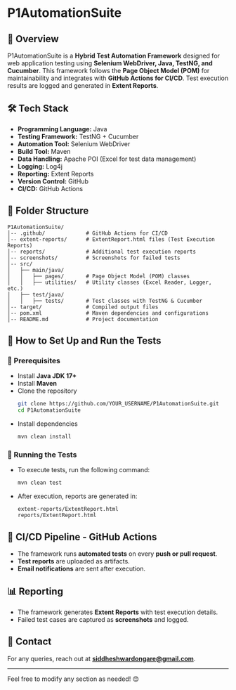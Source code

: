 # P1AutomationSuite

## 📌 Overview
P1AutomationSuite is a **Hybrid Test Automation Framework** designed for web application testing using **Selenium WebDriver, Java, TestNG, and Cucumber**. This framework follows the **Page Object Model (POM)** for maintainability and integrates with **GitHub Actions for CI/CD**. Test execution results are logged and generated in **Extent Reports**.

## 🛠️ Tech Stack
- **Programming Language:** Java
- **Testing Framework:** TestNG + Cucumber
- **Automation Tool:** Selenium WebDriver
- **Build Tool:** Maven
- **Data Handling:** Apache POI (Excel for test data management)
- **Logging:** Log4j
- **Reporting:** Extent Reports
- **Version Control:** GitHub
- **CI/CD:** GitHub Actions

## 📂 Folder Structure
```
P1AutomationSuite/
│-- .github/             # GitHub Actions for CI/CD
│-- extent-reports/      # ExtentReport.html files (Test Execution Reports)
│-- reports/             # Additional test execution reports
│-- screenshots/         # Screenshots for failed tests
│-- src/
│   ├── main/java/
│   │   ├── pages/       # Page Object Model (POM) classes
│   │   ├── utilities/   # Utility classes (Excel Reader, Logger, etc.)
│   ├── test/java/
│   │   ├── tests/       # Test classes with TestNG & Cucumber
│-- target/              # Compiled output files
│-- pom.xml              # Maven dependencies and configurations
│-- README.md            # Project documentation
```

## 🚀 How to Set Up and Run the Tests
### 🔹 Prerequisites
- Install **Java JDK 17+**
- Install **Maven**
- Clone the repository
  ```sh
  git clone https://github.com/YOUR_USERNAME/P1AutomationSuite.git
  cd P1AutomationSuite
  ```
- Install dependencies
  ```sh
  mvn clean install
  ```

### 🔹 Running the Tests
- To execute tests, run the following command:
  ```sh
  mvn clean test
  ```
- After execution, reports are generated in:
  ```
  extent-reports/ExtentReport.html
  reports/ExtentReport.html
  ```

## 🔗 CI/CD Pipeline - GitHub Actions
- The framework runs **automated tests** on every **push or pull request**.
- **Test reports** are uploaded as artifacts.
- **Email notifications** are sent after execution.

## 📊 Reporting
- The framework generates **Extent Reports** with test execution details.
- Failed test cases are captured as **screenshots** and logged.

## 📧 Contact
For any queries, reach out at **siddheshwardongare@gmail.com**.

---

Feel free to modify any section as needed! 😊

